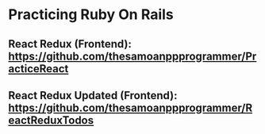 # Practicing Ruby On Rails

## React Redux (Frontend): https://github.com/thesamoanppprogrammer/PracticeReact

## React Redux Updated (Frontend): https://github.com/thesamoanppprogrammer/ReactReduxTodos


